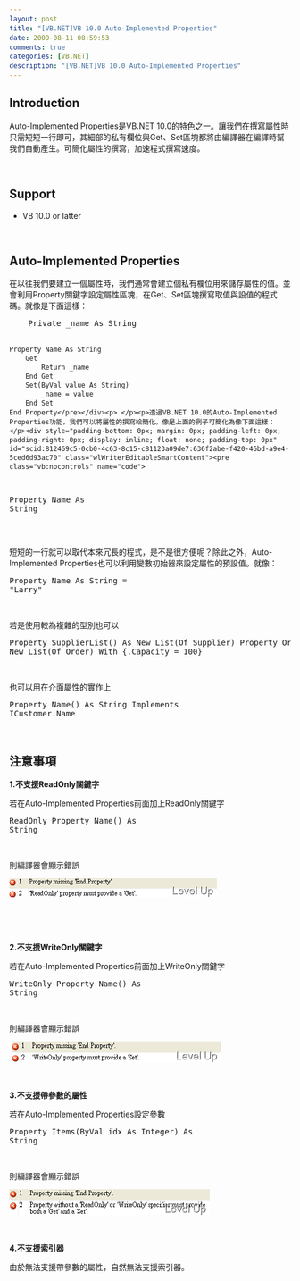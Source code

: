 ```yaml
---
layout: post
title: "[VB.NET]VB 10.0 Auto-Implemented Properties"
date: 2009-08-11 08:59:53
comments: true
categories: [VB.NET]
description: "[VB.NET]VB 10.0 Auto-Implemented Properties"
---
```

<h2>Introduction</h2><p>Auto-Implemented Properties是VB.NET 10.0的特色之一。讓我們在撰寫屬性時只需短短一行即可，其細部的私有欄位與Get、Set區塊都將由編譯器在編譯時幫我們自動產生。可簡化屬性的撰寫，加速程式撰寫速度。</p><p> </p><h2>Support</h2><ul><li>VB 10.0 or latter</li></ul><p> </p><h2>Auto-Implemented Properties</h2><p>在以往我們要建立一個屬性時，我們通常會建立個私有欄位用來儲存屬性的值。並會利用Property關鍵字設定屬性區塊，在Get、Set區塊撰寫取值與設值的程式碼。就像是下面這樣：</p><div style="padding-bottom: 0px; margin: 0px; padding-left: 0px; padding-right: 0px; display: inline; float: none; padding-top: 0px" id="scid:812469c5-0cb0-4c63-8c15-c81123a09de7:3ecbd329-1c1b-43e7-9a56-a186752d5a41" class="wlWriterEditableSmartContent"><pre class="vb:nocontrols" name="code">
    Private _name As String

    Property Name As String
        Get
            Return _name
        End Get
        Set(ByVal value As String)
            _name = value
        End Set
    End Property</pre></div><p> </p><p>透過VB.NET 10.0的Auto-Implemented Properties功能，我們可以將屬性的撰寫給簡化。像是上面的例子可簡化為像下面這樣：</p><div style="padding-bottom: 0px; margin: 0px; padding-left: 0px; padding-right: 0px; display: inline; float: none; padding-top: 0px" id="scid:812469c5-0cb0-4c63-8c15-c81123a09de7:636f2abe-f420-46bd-a9e4-5ced6d93ac70" class="wlWriterEditableSmartContent"><pre class="vb:nocontrols" name="code">
Property Name As String</pre></div><p> </p><p>短短的一行就可以取代本來冗長的程式，是不是很方便呢？除此之外，Auto-Implemented Properties也可以利用變數初始器來設定屬性的預設值。就像：</p><div style="padding-bottom: 0px; margin: 0px; padding-left: 0px; padding-right: 0px; display: inline; float: none; padding-top: 0px" id="scid:812469c5-0cb0-4c63-8c15-c81123a09de7:541a9856-06d0-4c04-8e37-0119ea87bf9f" class="wlWriterEditableSmartContent"><pre class="vb:nocontrols" name="code">
Property Name As String = "Larry"</pre></div><p> </p><p>若是使用較為複雜的型別也可以</p><div style="padding-bottom: 0px; margin: 0px; padding-left: 0px; padding-right: 0px; display: inline; float: none; padding-top: 0px" id="scid:812469c5-0cb0-4c63-8c15-c81123a09de7:a600102c-8ebb-4371-bf00-0843208c5600" class="wlWriterEditableSmartContent"><pre class="vb:nocontrols" name="code">
Property SupplierList() As New List(Of Supplier)
Property OrderList() As New List(Of Order) With {.Capacity = 100}
</pre></div><p> </p><p>也可以用在介面屬性的實作上</p><div style="padding-bottom: 0px; margin: 0px; padding-left: 0px; padding-right: 0px; display: inline; float: none; padding-top: 0px" id="scid:812469c5-0cb0-4c63-8c15-c81123a09de7:2a172ea7-b36b-4005-8926-2fc416ed010b" class="wlWriterEditableSmartContent"><pre class="vb:nocontrols" name="code">
Property Name() As String Implements ICustomer.Name</pre></div><p> </p><h2>注意事項</h2><p><strong>1.不支援ReadOnly關鍵字</strong></p><p>若在Auto-Implemented Properties前面加上ReadOnly關鍵字</p><div style="padding-bottom: 0px; margin: 0px; padding-left: 0px; padding-right: 0px; display: inline; float: none; padding-top: 0px" id="scid:812469c5-0cb0-4c63-8c15-c81123a09de7:1501bd7c-506f-4a7a-83d2-b9f8c86daf47" class="wlWriterEditableSmartContent"><pre class="vb:nocontrols" name="code">
ReadOnly Property Name() As String</pre></div><p> </p><p>則編譯器會顯示錯誤</p><p><img style="border-right-width: 0px; display: inline; border-top-width: 0px; border-bottom-width: 0px; border-left-width: 0px" title="image" border="0" alt="image" width="372" height="34" src="\images\posts\9988\image_thumb_3.png" /></p><p> </p><p> </p><p><strong>2.不支援WriteOnly關鍵字</strong></p><p>若在Auto-Implemented Properties前面加上WriteOnly關鍵字</p><div style="padding-bottom: 0px; margin: 0px; padding-left: 0px; padding-right: 0px; display: inline; float: none; padding-top: 0px" id="scid:812469c5-0cb0-4c63-8c15-c81123a09de7:58827aa5-93b8-4a75-8c55-98f6a7fe44a7" class="wlWriterEditableSmartContent"><pre class="vb:nocontrols" name="code">
WriteOnly Property Name() As String</pre></div><p> </p><p>則編譯器會顯示錯誤</p><p> <img style="border-right-width: 0px; display: inline; border-top-width: 0px; border-bottom-width: 0px; border-left-width: 0px" title="image" border="0" alt="image" width="375" height="38" src="\images\posts\9988\image_thumb_4.png" /></p><p> </p><p><strong>3.不支援帶參數的屬性</strong></p><p>若在Auto-Implemented Properties設定參數</p><div style="padding-bottom: 0px; margin: 0px; padding-left: 0px; padding-right: 0px; display: inline; float: none; padding-top: 0px" id="scid:812469c5-0cb0-4c63-8c15-c81123a09de7:f70d6db2-af88-4ac3-b026-a7a72e50a24a" class="wlWriterEditableSmartContent"><pre class="vb:nocontrols" name="code">
Property Items(ByVal idx As Integer) As String</pre></div><p> </p><p>則編譯器會顯示錯誤</p><p><img style="border-right-width: 0px; display: inline; border-top-width: 0px; border-bottom-width: 0px; border-left-width: 0px" title="image" border="0" alt="image" width="359" height="47" src="\images\posts\9988\image_thumb_1.png" /></p><p> </p><p><strong>4.不支援索引器</strong></p><p>由於無法支援帶參數的屬性，自然無法支援索引器。</p>